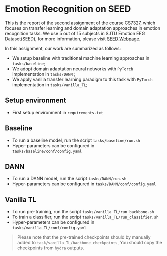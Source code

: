 # Emotion Recognition on SEED

This is the report of the second assignment of the course CS7327, which focuses on transfer learning and domain adaptation approaches in emotion recognition tasks. 
We use 5 out of 15 subjects in SJTU Emotion EEG Dataset(SEED), for more information, please visit [SEED Webpage](https://bcmi.sjtu.edu.cn/home/seed/index.html).


In this assignment, our work are summarized as follows:
- We setup baseline with traditional machine learning approaches in `tasks/baseline`;
- We adopt domain adaptation neural networks with `PyTorch` implementation in `tasks/DANN` ;
- We apply vanilla transfer learning paradigm to this task with `PyTorch` implementation in `tasks/vanilla_TL`;

## Setup environment

- First setup environment in `requirements.txt`

## Baseline

- To run a baseline model, run the script `tasks/baseline/run.sh`
- Hyper-parameters can be configured in `tasks/baseline/conf/config.yaml`

## DANN

- To run a DANN model, run the script `tasks/DANN/run.sh`
- Hyper-parameters can be configured in `tasks/DANN/conf/config.yaml`

## Vanilla TL

- To run pre-training, run the script `tasks/vanilla_TL/run_backbone.sh`
- To train a classifier, run the script `tasks/vanilla_TL/run_classifier.sh`
- Hyper-parameters can be configured in `tasks/vanilla_TL/conf/config.yaml`
> Please note that the pre-trained checkpoints should by manually added to `task/vanilla_TL/backbone_checkpoints`, 
> You should copy the checkpoints from `hydra` outputs.

